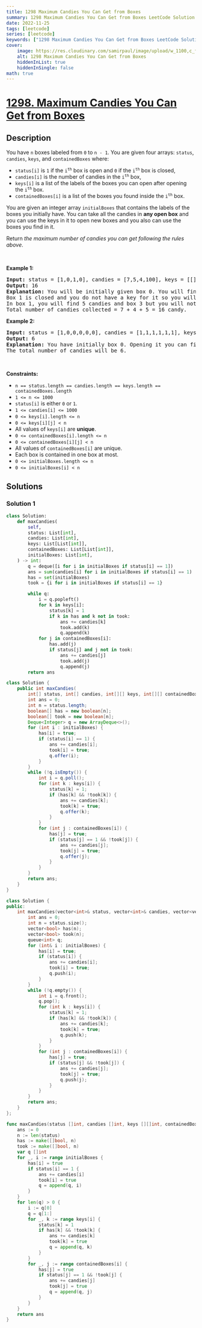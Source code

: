 ```yaml
---
title: 1298 Maximum Candies You Can Get from Boxes
summary: 1298 Maximum Candies You Can Get from Boxes LeetCode Solution Explained
date: 2022-11-25
tags: [leetcode]
series: [leetcode]
keywords: ["1298 Maximum Candies You Can Get from Boxes LeetCode Solution Explained in all languages", "1298 Maximum Candies You Can Get from Boxes", "LeetCode", "leetcode solution in Python3 C++ Java Go PHP Ruby Swift TypeScript Rust C# JavaScript C", "GeeksforGeeks", "InterviewBit", "Coding Ninjas", "HackerRank", "HackerEarth", "CodeChef", "TopCoder", "AlgoExpert", "freeCodeCamp", "Codeforces", "GitHub", "AtCoder", "Samir Paul"]
cover:
    image: https://res.cloudinary.com/samirpaul/image/upload/w_1100,c_fit,co_rgb:FFFFFF,l_text:Arial_75_bold:1298 Maximum Candies You Can Get from Boxes - Solution Explained/problem-solving.webp
    alt: 1298 Maximum Candies You Can Get from Boxes
    hiddenInList: true
    hiddenInSingle: false
math: true
---
```



# [1298. Maximum Candies You Can Get from Boxes](https://leetcode.com/problems/maximum-candies-you-can-get-from-boxes)


## Description

<p>You have <code>n</code> boxes labeled from <code>0</code> to <code>n - 1</code>. You are given four arrays: <code>status</code>, <code>candies</code>, <code>keys</code>, and <code>containedBoxes</code> where:</p>

<ul>
	<li><code>status[i]</code> is <code>1</code> if the <code>i<sup>th</sup></code> box is open and <code>0</code> if the <code>i<sup>th</sup></code> box is closed,</li>
	<li><code>candies[i]</code> is the number of candies in the <code>i<sup>th</sup></code> box,</li>
	<li><code>keys[i]</code> is a list of the labels of the boxes you can open after opening the <code>i<sup>th</sup></code> box.</li>
	<li><code>containedBoxes[i]</code> is a list of the boxes you found inside the <code>i<sup>th</sup></code> box.</li>
</ul>

<p>You are given an integer array <code>initialBoxes</code> that contains the labels of the boxes you initially have. You can take all the candies in <strong>any open box</strong> and you can use the keys in it to open new boxes and you also can use the boxes you find in it.</p>

<p>Return <em>the maximum number of candies you can get following the rules above</em>.</p>

<p>&nbsp;</p>
<p><strong class="example">Example 1:</strong></p>

<pre>
<strong>Input:</strong> status = [1,0,1,0], candies = [7,5,4,100], keys = [[],[],[1],[]], containedBoxes = [[1,2],[3],[],[]], initialBoxes = [0]
<strong>Output:</strong> 16
<strong>Explanation:</strong> You will be initially given box 0. You will find 7 candies in it and boxes 1 and 2.
Box 1 is closed and you do not have a key for it so you will open box 2. You will find 4 candies and a key to box 1 in box 2.
In box 1, you will find 5 candies and box 3 but you will not find a key to box 3 so box 3 will remain closed.
Total number of candies collected = 7 + 4 + 5 = 16 candy.
</pre>

<p><strong class="example">Example 2:</strong></p>

<pre>
<strong>Input:</strong> status = [1,0,0,0,0,0], candies = [1,1,1,1,1,1], keys = [[1,2,3,4,5],[],[],[],[],[]], containedBoxes = [[1,2,3,4,5],[],[],[],[],[]], initialBoxes = [0]
<strong>Output:</strong> 6
<strong>Explanation:</strong> You have initially box 0. Opening it you can find boxes 1,2,3,4 and 5 and their keys.
The total number of candies will be 6.
</pre>

<p>&nbsp;</p>
<p><strong>Constraints:</strong></p>

<ul>
	<li><code>n == status.length == candies.length == keys.length == containedBoxes.length</code></li>
	<li><code>1 &lt;= n &lt;= 1000</code></li>
	<li><code>status[i]</code> is either <code>0</code> or <code>1</code>.</li>
	<li><code>1 &lt;= candies[i] &lt;= 1000</code></li>
	<li><code>0 &lt;= keys[i].length &lt;= n</code></li>
	<li><code>0 &lt;= keys[i][j] &lt; n</code></li>
	<li>All values of <code>keys[i]</code> are <strong>unique</strong>.</li>
	<li><code>0 &lt;= containedBoxes[i].length &lt;= n</code></li>
	<li><code>0 &lt;= containedBoxes[i][j] &lt; n</code></li>
	<li>All values of <code>containedBoxes[i]</code> are unique.</li>
	<li>Each box is contained in one box at most.</li>
	<li><code>0 &lt;= initialBoxes.length &lt;= n</code></li>
	<li><code>0 &lt;= initialBoxes[i] &lt; n</code></li>
</ul>

## Solutions

### Solution 1

<!-- tabs:start -->

```python
class Solution:
    def maxCandies(
        self,
        status: List[int],
        candies: List[int],
        keys: List[List[int]],
        containedBoxes: List[List[int]],
        initialBoxes: List[int],
    ) -> int:
        q = deque([i for i in initialBoxes if status[i] == 1])
        ans = sum(candies[i] for i in initialBoxes if status[i] == 1)
        has = set(initialBoxes)
        took = {i for i in initialBoxes if status[i] == 1}

        while q:
            i = q.popleft()
            for k in keys[i]:
                status[k] = 1
                if k in has and k not in took:
                    ans += candies[k]
                    took.add(k)
                    q.append(k)
            for j in containedBoxes[i]:
                has.add(j)
                if status[j] and j not in took:
                    ans += candies[j]
                    took.add(j)
                    q.append(j)
        return ans
```

```java
class Solution {
    public int maxCandies(
        int[] status, int[] candies, int[][] keys, int[][] containedBoxes, int[] initialBoxes) {
        int ans = 0;
        int n = status.length;
        boolean[] has = new boolean[n];
        boolean[] took = new boolean[n];
        Deque<Integer> q = new ArrayDeque<>();
        for (int i : initialBoxes) {
            has[i] = true;
            if (status[i] == 1) {
                ans += candies[i];
                took[i] = true;
                q.offer(i);
            }
        }
        while (!q.isEmpty()) {
            int i = q.poll();
            for (int k : keys[i]) {
                status[k] = 1;
                if (has[k] && !took[k]) {
                    ans += candies[k];
                    took[k] = true;
                    q.offer(k);
                }
            }
            for (int j : containedBoxes[i]) {
                has[j] = true;
                if (status[j] == 1 && !took[j]) {
                    ans += candies[j];
                    took[j] = true;
                    q.offer(j);
                }
            }
        }
        return ans;
    }
}
```

```cpp
class Solution {
public:
    int maxCandies(vector<int>& status, vector<int>& candies, vector<vector<int>>& keys, vector<vector<int>>& containedBoxes, vector<int>& initialBoxes) {
        int ans = 0;
        int n = status.size();
        vector<bool> has(n);
        vector<bool> took(n);
        queue<int> q;
        for (int& i : initialBoxes) {
            has[i] = true;
            if (status[i]) {
                ans += candies[i];
                took[i] = true;
                q.push(i);
            }
        }
        while (!q.empty()) {
            int i = q.front();
            q.pop();
            for (int k : keys[i]) {
                status[k] = 1;
                if (has[k] && !took[k]) {
                    ans += candies[k];
                    took[k] = true;
                    q.push(k);
                }
            }
            for (int j : containedBoxes[i]) {
                has[j] = true;
                if (status[j] && !took[j]) {
                    ans += candies[j];
                    took[j] = true;
                    q.push(j);
                }
            }
        }
        return ans;
    }
};
```

```go
func maxCandies(status []int, candies []int, keys [][]int, containedBoxes [][]int, initialBoxes []int) int {
	ans := 0
	n := len(status)
	has := make([]bool, n)
	took := make([]bool, n)
	var q []int
	for _, i := range initialBoxes {
		has[i] = true
		if status[i] == 1 {
			ans += candies[i]
			took[i] = true
			q = append(q, i)
		}
	}
	for len(q) > 0 {
		i := q[0]
		q = q[1:]
		for _, k := range keys[i] {
			status[k] = 1
			if has[k] && !took[k] {
				ans += candies[k]
				took[k] = true
				q = append(q, k)
			}
		}
		for _, j := range containedBoxes[i] {
			has[j] = true
			if status[j] == 1 && !took[j] {
				ans += candies[j]
				took[j] = true
				q = append(q, j)
			}
		}
	}
	return ans
}
```

<!-- tabs:end -->

<!-- end -->
